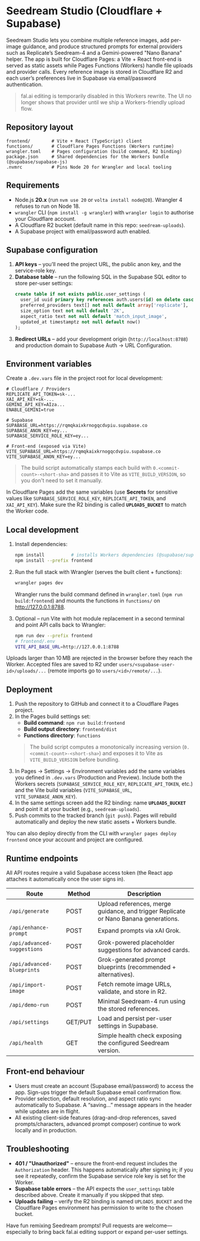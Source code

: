 # Seedream Studio (Cloudflare + Supabase)

Seedream Studio lets you combine multiple reference images, add per-image guidance, and produce structured prompts for external providers such as Replicate’s Seedream-4 and a Gemini-powered "Nano Banana" helper. The app is built for Cloudflare Pages: a Vite + React front-end is served as static assets while Pages Functions (Workers) handle file uploads and provider calls. Every reference image is stored in Cloudflare R2 and each user’s preferences live in Supabase via email/password authentication.

> fal.ai editing is temporarily disabled in this Workers rewrite. The UI no longer shows that provider until we ship a Workers-friendly upload flow.

## Repository layout

```text
frontend/        # Vite + React (TypeScript) client
functions/       # Cloudflare Pages Functions (Workers runtime)
wrangler.toml    # Pages configuration (build command, R2 binding)
package.json     # Shared dependencies for the Workers bundle (@supabase/supabase-js)
.nvmrc           # Pins Node 20 for Wrangler and local tooling
```

## Requirements

- Node.js **20.x** (run `nvm use 20` or `volta install node@20`). Wrangler 4 refuses to run on Node 18.
- `wrangler` CLI (`npm install -g wrangler`) with `wrangler login` to authorise your Cloudflare account.
- A Cloudflare R2 bucket (default name in this repo: `seedream-uploads`).
- A Supabase project with email/password auth enabled.

## Supabase configuration

1. **API keys** – you’ll need the project URL, the public anon key, and the service-role key.
2. **Database table** – run the following SQL in the Supabase SQL editor to store per-user settings:
   ```sql
   create table if not exists public.user_settings (
     user_id uuid primary key references auth.users(id) on delete cascade,
     preferred_providers text[] not null default array['replicate'],
     size_option text not null default '2K',
     aspect_ratio text not null default 'match_input_image',
     updated_at timestamptz not null default now()
   );
   ```
3. **Redirect URLs** – add your development origin (`http://localhost:8788`) and production domain to Supabase Auth → URL Configuration.

## Environment variables

Create a `.dev.vars` file in the project root for local development:

```env
# Cloudflare / Providers
REPLICATE_API_TOKEN=sk-...
XAI_API_KEY=sk-...
GEMINI_API_KEY=AIza...
ENABLE_GEMINI=true

# Supabase
SUPABASE_URL=https://rqmqkaixkrnogqcdvpiu.supabase.co
SUPABASE_ANON_KEY=ey...
SUPABASE_SERVICE_ROLE_KEY=ey...

# Front-end (exposed via Vite)
VITE_SUPABASE_URL=https://rqmqkaixkrnogqcdvpiu.supabase.co
VITE_SUPABASE_ANON_KEY=ey...
```

> The build script automatically stamps each build with `0.<commit-count>-<short-sha>` and passes it to Vite as `VITE_BUILD_VERSION`, so you don't need to set it manually.

In Cloudflare Pages add the same variables (use **Secrets** for sensitive values like `SUPABASE_SERVICE_ROLE_KEY`, `REPLICATE_API_TOKEN`, and `XAI_API_KEY`). Make sure the R2 binding is called **`UPLOADS_BUCKET`** to match the Worker code.

## Local development

1. Install dependencies:
   ```bash
   npm install          # installs Workers dependencies (@supabase/supabase-js)
   npm install --prefix frontend
   ```

2. Run the full stack with Wrangler (serves the built client + functions):
   ```bash
   wrangler pages dev
   ```
   Wrangler runs the build command defined in `wrangler.toml` (`npm run build:frontend`) and mounts the functions in `functions/` on <http://127.0.0.1:8788>.

3. Optional – run Vite with hot module replacement in a second terminal and point API calls back to Wrangler:
   ```bash
   npm run dev --prefix frontend
   # frontend/.env
   VITE_API_BASE_URL=http://127.0.0.1:8788
   ```

Uploads larger than 10 MB are rejected in the browser before they reach the Worker. Accepted files are saved to R2 under `users/<supabase-user-id>/uploads/...` (remote imports go to `users/<id>/remote/...`).

## Deployment

1. Push the repository to GitHub and connect it to a Cloudflare Pages project.
2. In the Pages build settings set:
   - **Build command**: `npm run build:frontend`
   - **Build output directory**: `frontend/dist`
   - **Functions directory**: `functions`
   > The build script computes a monotonically increasing version (`0.<commit-count>-<short-sha>`) and exposes it to Vite as `VITE_BUILD_VERSION` before bundling.
3. In Pages → Settings → Environment variables add the same variables you defined in `.dev.vars` (Production and Preview). Include both the Workers secrets (`SUPABASE_SERVICE_ROLE_KEY`, `REPLICATE_API_TOKEN`, etc.) and the Vite build variables (`VITE_SUPABASE_URL`, `VITE_SUPABASE_ANON_KEY`).
4. In the same settings screen add the R2 binding: name **`UPLOADS_BUCKET`** and point it at your bucket (e.g., `seedream-uploads`).
5. Push commits to the tracked branch (`git push`). Pages will rebuild automatically and deploy the new static assets + Workers bundle.

You can also deploy directly from the CLI with `wrangler pages deploy frontend` once your account and project are configured.

## Runtime endpoints

All API routes require a valid Supabase access token (the React app attaches it automatically once the user signs in).

| Route | Method | Description |
| --- | --- | --- |
| `/api/generate` | POST | Upload references, merge guidance, and trigger Replicate or Nano Banana generations. |
| `/api/enhance-prompt` | POST | Expand prompts via xAI Grok. |
| `/api/advanced-suggestions` | POST | Grok-powered placeholder suggestions for advanced cards. |
| `/api/advanced-blueprints` | POST | Grok-generated prompt blueprints (recommended + alternatives). |
| `/api/import-image` | POST | Fetch remote image URLs, validate, and store in R2. |
| `/api/demo-run` | POST | Minimal Seedream-4 run using the stored references. |
| `/api/settings` | GET/PUT | Load and persist per-user settings in Supabase. |
| `/api/health` | GET | Simple health check exposing the configured Seedream version. |

## Front-end behaviour

- Users must create an account (Supabase email/password) to access the app. Sign-ups trigger the default Supabase email confirmation flow.
- Provider selection, default resolution, and aspect ratio sync automatically to Supabase. A “saving…” message appears in the header while updates are in flight.
- All existing client-side features (drag-and-drop references, saved prompts/characters, advanced prompt composer) continue to work locally and in production.

## Troubleshooting

- **401 / "Unauthorized"** – ensure the front-end request includes the `Authorization` header. This happens automatically after signing in; if you see it repeatedly, confirm the Supabase service role key is set for the Worker.
- **Supabase table errors** – the API expects the `user_settings` table described above. Create it manually if you skipped that step.
- **Uploads failing** – verify the R2 binding is named `UPLOADS_BUCKET` and the Cloudflare Pages environment has permission to write to the chosen bucket.

Have fun remixing Seedream prompts! Pull requests are welcome—especially to bring back fal.ai editing support or expand per-user settings.
